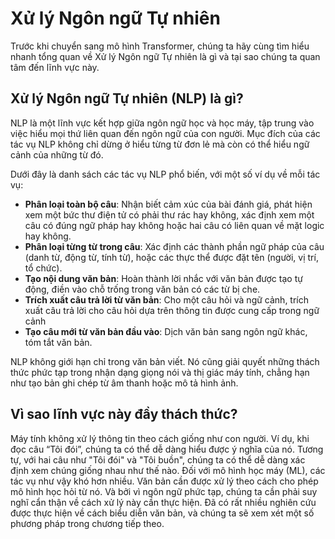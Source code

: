 # Xử lý Ngôn ngữ Tự nhiên

Trước khi chuyển sang mô hình Transformer, chúng ta hãy cùng tìm hiểu nhanh tổng quan về Xử lý Ngôn ngữ Tự nhiên là gì và tại sao chúng ta quan tâm đến lĩnh vực này.

## Xử lý Ngôn ngữ Tự nhiên (NLP) là gì?

NLP là một lĩnh vực kết hợp giữa ngôn ngữ học và học máy, tập trung vào việc hiểu mọi thứ liên quan đến ngôn ngữ của con người. Mục đích của các tác vụ NLP không chỉ dừng ở hiểu từng từ đơn lẻ mà còn có thể hiểu ngữ cảnh của những từ đó.

Dưới đây là danh sách các tác vụ NLP phổ biến, với một số ví dụ về mỗi tác vụ:

- **Phân loại toàn bộ câu**: Nhận biết cảm xúc của bài đánh giá, phát hiện xem một bức thư điện tử có phải thư rác hay không, xác định xem một câu có đúng ngữ pháp hay không hoặc hai câu có liên quan về mặt logic hay không.
- **Phân loại từng từ trong câu**: Xác định các thành phần ngữ pháp của câu (danh từ, động từ, tính từ), hoặc các thực thể được đặt tên (người, vị trí, tổ chức).
- **Tạo nội dung văn bản**: Hoàn thành lời nhắc với văn bản được tạo tự động, điền vào chỗ trống trong văn bản có các từ bị che.
- **Trích xuất câu trả lời từ văn bản**: Cho một câu hỏi và ngữ cảnh, trích xuất câu trả lời cho câu hỏi dựa trên thông tin được cung cấp trong ngữ cảnh
- **Tạo câu mới từ văn bản đầu vào**: Dịch văn bản sang ngôn ngữ khác, tóm tắt văn bản.

NLP không giới hạn chỉ trong văn bản viết. Nó cũng giải quyết những thách thức phức tạp trong nhận dạng giọng nói và thị giác máy tính, chẳng hạn như tạo bản ghi chép từ âm thanh hoặc mô tả hình ảnh.

## Vì sao lĩnh vực này đầy thách thức?

Máy tính không xử lý thông tin theo cách giống như con người. Ví dụ, khi đọc câu “Tôi đói”, chúng ta có thể dễ dàng hiểu được ý nghĩa của nó. Tương tự, với hai câu như "Tôi đói" và "Tôi buồn", chúng ta có thể dễ dàng xác định xem chúng giống nhau như thế nào. Đối với mô hình học máy (ML), các tác vụ như vậy khó hơn nhiều. Văn bản cần được xử lý theo cách cho phép mô hình học hỏi từ nó. Và bởi vì ngôn ngữ phức tạp, chúng ta cần phải suy nghĩ cẩn thận về cách xử lý này cần thực hiện. Đã có rất nhiều nghiên cứu được thực hiện về cách biểu diễn văn bản, và chúng ta sẽ xem xét một số phương pháp trong chương tiếp theo.
